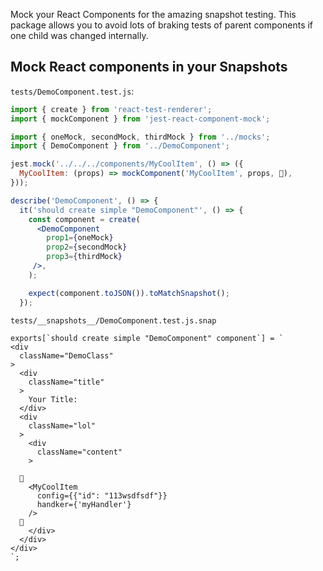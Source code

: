 Mock your React Components for the amazing snapshot testing. This package allows you to avoid lots of braking tests of parent components if one child was changed internally.

## Mock React components in your Snapshots

`tests/DemoComponent.test.js`:
``` jsx
import { create } from 'react-test-renderer';
import { mockComponent } from 'jest-react-component-mock';

import { oneMock, secondMock, thirdMock } from '../mocks';
import { DemoComponent } from '../DemoComponent';

jest.mock('../../../components/MyCoolItem', () => ({
  MyCoolItem: (props) => mockComponent('MyCoolItem', props, 🚀),
}));

describe('DemoComponent', () => {
  it('should create simple "DemoComponent"', () => {
    const component = create(
      <DemoComponent
        prop1={oneMock}
        prop2={secondMock}
        prop3={thirdMock}
     />,
    );

    expect(component.toJSON()).toMatchSnapshot();
  });
```

`tests/__snapshots__/DemoComponent.test.js.snap`
```
exports[`should create simple "DemoComponent" component`] = `
<div
  className="DemoClass"
>
  <div
    className="title"
  >
    Your Title:
  </div>
  <div
    className="lol"
  >
    <div
      className="content"
    >
      
  🚀
    ≺MyCoolItem
      config={{"id": "113wsdfsdf"}}
      handker={'myHandler'}
    />
  🚀
    </div>
  </div>
</div>
`;
```
